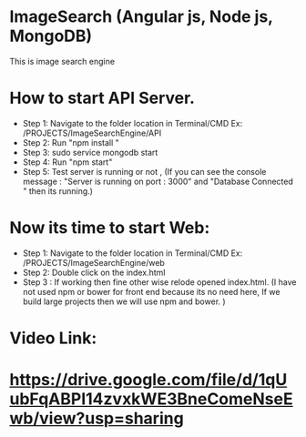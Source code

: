 # ImageSearch (Angular js, Node js, MongoDB)
This is image search engine


# How to start API Server.

* Step 1: Navigate to the folder  location in Terminal/CMD     Ex: /PROJECTS/ImageSearchEngine/API
* Step 2:  Run "npm install "
* Step 3:  sudo service mongodb start
* Step 4:  Run "npm start"
* Step 5:  Test server is running or not , (If you can see the console  message : "Server is running on port :  3000"   and  "Database Connected " then its running.)


# Now its time to start Web:

* Step 1: Navigate to the folder  location in Terminal/CMD    Ex: /PROJECTS/ImageSearchEngine/web
* Step 2: Double click on the index.html
* Step 3 : If working then fine other wise relode opened index.html.
(I have not used npm or bower for front end because its no need here, If we build large projects then we will use npm and bower. )

# Video Link:
# https://drive.google.com/file/d/1qUubFqABPI14zvxkWE3BneComeNseEwb/view?usp=sharing
